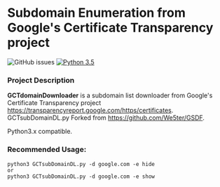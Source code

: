 # Subdomain Enumeration from Google's Certificate Transparency project

![GitHub issues](https://img.shields.io/github/issues/Justsoos/GCTdomainDownloader.svg)
[![Python 3.5](https://img.shields.io/badge/python-3.5-yellow.svg)](https://www.python.org)

### Project Description

**GCTdomainDownloader** is a subdomain list downloader from Google's Certificate Transparency project https://transparencyreport.google.com/https/certificates. GCTsubDomainDL.py Forked from https://github.com/We5ter/GSDF.

Python3.x compatible.

### Recommended Usage:

```
python3 GCTsubDomainDL.py -d google.com -e hide
or
python3 GCTsubDomainDL.py -d google.com -e show
```
